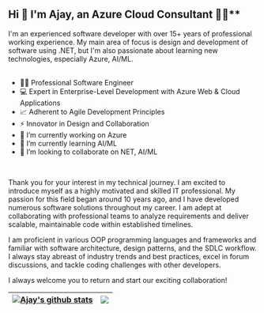 ## Hi 👋 I'm Ajay, an Azure Cloud Consultant 👨‍💻** 

I'm an experienced software developer with over 15+ years of professional working experience. My main area of focus is design and development of software using .NET, but I'm also passionate about learning new technologies, especially Azure, AI/ML. <br /> <br />

- 👨‍💻 Professional Software Engineer <br />
- 💻 Expert in Enterprise-Level Development with Azure Web & Cloud Applications <br />
- 📈 Adherent to Agile Development Principles <br />
- ⚡ Innovator in Design and Collaboration <br />
- 🔭 I’m currently working on Azure
- 🌱 I’m currently learning AI/ML
- 👯 I’m looking to collaborate on NET, AI/ML


<br />

<p>Thank you for your interest in my technical journey. I am excited to introduce myself as a highly motivated and skilled IT professional. My passion for this field began around 10 years ago, and I have developed numerous software solutions throughout my career. I am adept at collaborating with professional teams to analyze requirements and deliver scalable, maintainable code within established timelines.</p>

<p>I am proficient in various OOP programming languages and frameworks and familiar with software architecture, design patterns, and the SDLC workflow. I always stay abreast of industry trends and best practices, excel in forum discussions, and tackle coding challenges with other developers.</p>

<p>I always welcome you to return and start our exciting collaboration!</p>


| <a href="https://github.com/asdhangar/github-readme-stats"><img align="center" src="https://github-readme-stats.vercel.app/api?username=asdhangar&show_icons=true&include_all_commits=true&theme=buefy&hide_border=true" alt="Ajay's github stats" /></a> | <a href="https://github.com/asdhangar/github-readme-stats"><img align="center" src="https://github-readme-stats.vercel.app/api/top-langs/?username=asdhangar&layout=compact&theme=buefy&hide_border=true" /></a> |
| ------------- | ------------- |
